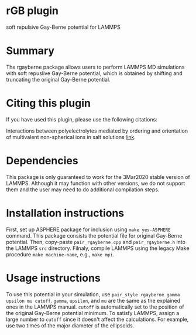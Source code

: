 # rGB plugin
soft repulsive Gay-Berne potential for LAMMPS

# Summary

The rgayberne package allows users to perform LAMMPS MD simulations with soft repuslive Gay-Berne potential, which is obtained by shifting and truncating the original Gay-Berne potential.

# Citing this plugin

If you have used this plugin, please use the following citations:

Interactions between polyelectrolytes mediated by ordering and orientation of multivalent non-spherical ions in salt solutions [link]( 	
https://doi.org/10.48550/arXiv.2210.03492).

# Dependencies

This package is only guaranteed to work for the 3Mar2020 stable version of LAMMPS. Although it may function with other versions, we do not support them and the user may need to do additional compilation steps.

# Installation instructions

First, set up ASPHERE package for inclusion using `make yes-ASPHERE` command. This package consists the potential file for original Gay-Berne potential. Then, copy-paste `pair_rgayberne.cpp` and `pair_rgayberne.h` into the LAMMPS `src` directory. Filnaly, compile LAMMPS using the legacy Make procedure `make machine-name`, e.g., `make mpi`. 

# Usage instructions
To use this potential in your simulation, use `pair_style rgayberne gamma upsilon mu cutoff`. `gamma`, `upsilon`, and `mu` are the same as the explained ones in the LAMMPS manual. `cutoff` is automatically set to the position of the original Gay-Berne potential minimum. To satisfy LAMMPS, assign a large number to `cutoff` since it doesn't affect the calculations. For example, use two times of the major diameter of the ellipsoids. 



